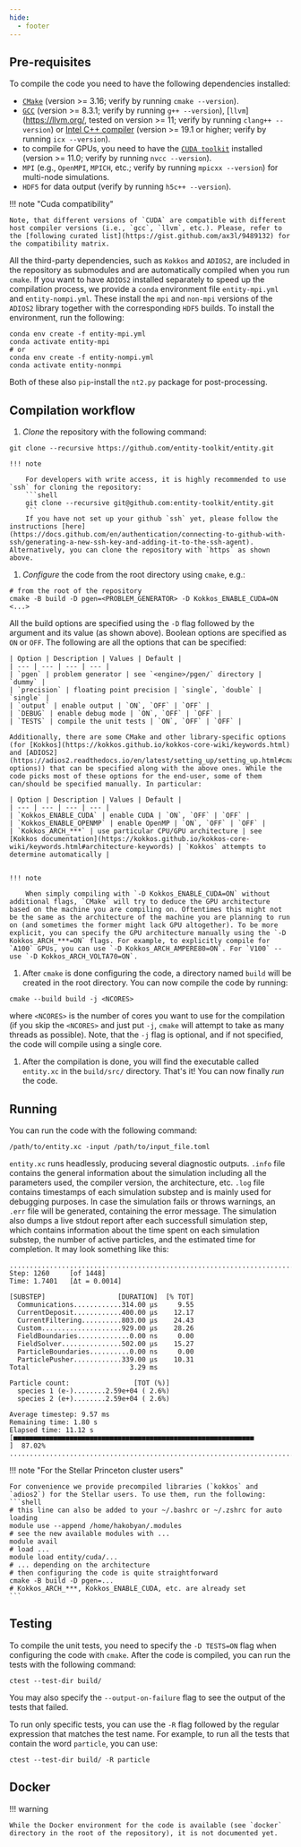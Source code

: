 ```yaml
---
hide:
  - footer
---
```


## Pre-requisites

To compile the code you need to have the following dependencies installed:

  - [`CMake`](https://cmake.org/) (version >= 3.16; verify by running `cmake --version`).
  - [`GCC`](https://gcc.gnu.org/) (version >= 8.3.1; verify by running `g++ --version`), [`llvm`](https://llvm.org/, tested on version >= 11; verify by running `clang++ --version`) or [Intel C++ compiler](https://www.intel.com/content/www/us/en/developer/tools/oneapi/dpc-compiler.html) (version >= 19.1 or higher; verify by running `icx --version`).
  - to compile for GPUs, you need to have the [`CUDA toolkit`](https://developer.nvidia.com/cuda-toolkit) installed (version >= 11.0; verify by running `nvcc --version`).
  - `MPI` (e.g., `OpenMPI`, `MPICH`, etc.; verify by running `mpicxx --version`) for multi-node simulations.
  - `HDF5` for data output (verify by running `h5c++ --version`).

!!! note "Cuda compatibility"

    Note, that different versions of `CUDA` are compatible with different host compiler versions (i.e., `gcc`, `llvm`, etc.). Please, refer to the [following curated list](https://gist.github.com/ax3l/9489132) for the compatibility matrix.

All the third-party dependencies, such as `Kokkos` and `ADIOS2`, are included in the repository as submodules and are automatically compiled when you run `cmake`. If you want to have `ADIOS2` installed separately to speed up the compilation process, we provide a `conda` environment file `entity-mpi.yml` and `entity-nompi.yml`. These install the `mpi` and `non-mpi` versions of the `ADIOS2` library together with the corresponding `HDF5` builds. To install the environment, run the following:

```shell
conda env create -f entity-mpi.yml
conda activate entity-mpi
# or 
conda env create -f entity-nompi.yml
conda activate entity-nonmpi
```

Both of these also `pip`-install the `nt2.py` package for post-processing.

## Compilation workflow

1. _Clone_ the repository with the following command:
  ```shell
  git clone --recursive https://github.com/entity-toolkit/entity.git
  ```
  
    !!! note
      
        For developers with write access, it is highly recommended to use `ssh` for cloning the repository: 
        ```shell
        git clone --recursive git@github.com:entity-toolkit/entity.git
        ```
        If you have not set up your github `ssh` yet, please follow the instructions [here](https://docs.github.com/en/authentication/connecting-to-github-with-ssh/generating-a-new-ssh-key-and-adding-it-to-the-ssh-agent). Alternatively, you can clone the repository with `https` as shown above.

1. _Configure_ the code from the root directory using `cmake`, e.g.:
  ```shell
  # from the root of the repository
  cmake -B build -D pgen=<PROBLEM_GENERATOR> -D Kokkos_ENABLE_CUDA=ON <...>
  ```
  All the build options are specified using the `-D` flag followed by the argument and its value (as shown above). Boolean options are specified as `ON` or `OFF`. The following are all the options that can be specified:

    | Option | Description | Values | Default |
    | --- | --- | --- | --- |
    | `pgen` | problem generator | see `<engine>/pgen/` directory | `dummy` |
    | `precision` | floating point precision | `single`, `double` | `single` |
    | `output` | enable output | `ON`, `OFF` | `OFF` |
    | `DEBUG` | enable debug mode | `ON`, `OFF` | `OFF` |
    | `TESTS` | compile the unit tests | `ON`, `OFF` | `OFF` |
    
    Additionally, there are some CMake and other library-specific options (for [Kokkos](https://kokkos.github.io/kokkos-core-wiki/keywords.html) and [ADIOS2](https://adios2.readthedocs.io/en/latest/setting_up/setting_up.html#cmake-options)) that can be specified along with the above ones. While the code picks most of these options for the end-user, some of them can/should be specified manually. In particular:

    | Option | Description | Values | Default |
    | --- | --- | --- | --- |
    | `Kokkos_ENABLE_CUDA` | enable CUDA | `ON`, `OFF` | `OFF` |
    | `Kokkos_ENABLE_OPENMP` | enable OpenMP | `ON`, `OFF` | `OFF` |
    | `Kokkos_ARCH_***` | use particular CPU/GPU architecture | see [Kokkos documentation](https://kokkos.github.io/kokkos-core-wiki/keywords.html#architecture-keywords) | `Kokkos` attempts to determine automatically |


    !!! note
        
        When simply compiling with `-D Kokkos_ENABLE_CUDA=ON` without additional flags, `CMake` will try to deduce the GPU architecture based on the machine you are compiling on. Oftentimes this might not be the same as the architecture of the machine you are planning to run on (and sometimes the former might lack GPU altogether). To be more explicit, you can specify the GPU architecture manually using the `-D Kokkos_ARCH_***=ON` flags. For example, to explicitly compile for `A100` GPUs, you can use `-D Kokkos_ARCH_AMPERE80=ON`. For `V100` -- use `-D Kokkos_ARCH_VOLTA70=ON`.


1. After `cmake` is done configuring the code, a directory named `build` will be created in the root directory. You can now compile the code by running:
  ```shell
  cmake --build build -j <NCORES>
  ```
  where `<NCORES>` is the number of cores you want to use for the compilation (if you skip the `<NCORES>` and just put `-j`, `cmake` will attempt to take as many threads as possible). Note, that the `-j` flag is optional, and if not specified, the code will compile using a single core.

1. After the compilation is done, you will find the executable called `entity.xc` in the `build/src/` directory. That's it! You can now finally _run_ the code.

## Running

You can run the code with the following command:

```shell
/path/to/entity.xc -input /path/to/input_file.toml
```
`entity.xc` runs headlessly, producing several diagnostic outputs. `.info` file contains the general information about the simulation including all the parameters used, the compiler version, the architecture, etc. `.log` file contains timestamps of each simulation substep and is mainly used for debugging purposes. In case the simulation fails or throws warnings, an `.err` file will be generated, containing the error message. The simulation also dumps a live stdout report after each successfull simulation step, which contains information about the time spent on each simulation substep, the number of active particles, and the estimated time for completion. It may look something like this:
```text
................................................................................
Step: 1260     [of 1448]
Time: 1.7401   [Δt = 0.0014]

[SUBSTEP]                  [DURATION]  [% TOT]
  Communications............314.00 µs     9.55
  CurrentDeposit............400.00 µs    12.17
  CurrentFiltering..........803.00 µs    24.43
  Custom....................929.00 µs    28.26
  FieldBoundaries.............0.00 ns     0.00
  FieldSolver...............502.00 µs    15.27
  ParticleBoundaries..........0.00 ns     0.00
  ParticlePusher............339.00 µs    10.31
Total                         3.29 ms

Particle count:                [TOT (%)]
  species 1 (e-)........2.59e+04 ( 2.6%)
  species 2 (e+)........2.59e+04 ( 2.6%)

Average timestep: 9.57 ms
Remaining time: 1.80 s
Elapsed time: 11.12 s
[■■■■■■■■■■■■■■■■■■■■■■■■■■■■■■■■■■■■■■■■■■■■■■■■■■■■■■■■■■■■          ]  87.02%
................................................................................
```


<!-- To enable data dumping (output), one needs to compile with the `-D output=ON` flag. 

`entity-GUI.xc` runs the simulation together with the GUI. The simulation lives as long as the GUI window is open. Additionally, `entity-GUI.xc` also accepts the `-scale <S>` flag, where `<S>` is the scale factor for the GUI (e.g. `-scale 2` will make the GUI twice as big; this setting depends on the personal preference and the monitor DPI/resolution used).
 -->
<!-- !!! note
    
    When running the `entity-GUI.xc` on a remote machine (e.g., via a `vnc` server), one needs to run with `vglrun ./path/to/entity-GUI.xc`. This is because `entity-GUI.xc` uses OpenGL for rendering the GUI, and `vglrun` is a wrapper that enables OpenGL on a remote machine. -->
      
!!! note "For the Stellar Princeton cluster users"
    
    For convenience we provide precompiled libraries (`kokkos` and `adios2`) for the Stellar users. To use them, run the following:
    ```shell
    # this line can also be added to your ~/.bashrc or ~/.zshrc for auto loading
    module use --append /home/hakobyan/.modules
    # see the new available modules with ...
    module avail
    # load ...
    module load entity/cuda/...
    # ... depending on the architecture
    # then configuring the code is quite straightforward
    cmake -B build -D pgen=...
    # Kokkos_ARCH_***, Kokkos_ENABLE_CUDA, etc. are already set
    ```

## Testing

To compile the unit tests, you need to specify the `-D TESTS=ON` flag when configuring the code with `cmake`. After the code is compiled, you can run the tests with the following command:
```shell
ctest --test-dir build/
```

You may also specify the `--output-on-failure` flag to see the output of the tests that failed.

To run only specific tests, you can use the `-R` flag followed by the regular expression that matches the test name. For example, to run all the tests that contain the word `particle`, you can use:
```shell
ctest --test-dir build/ -R particle
```

## Docker 

!!! warning
  
    While the Docker environment for the code is available (see `docker` directory in the root of the repository), it is not documented yet.